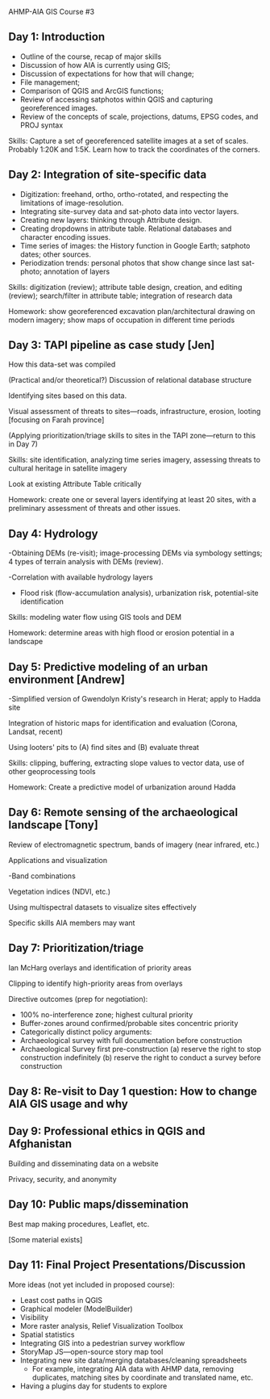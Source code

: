 AHMP-AIA GIS Course #3

## **Day 1: Introduction**

- Outline of the course, recap of major skills
- Discussion of how AIA is currently using GIS;
- Discussion of expectations for how that will change;
- File management;
- Comparison of QGIS and ArcGIS functions;
- Review of accessing satphotos within QGIS and capturing georeferenced images.
- Review of the concepts of scale, projections, datums, EPSG codes, and PROJ syntax

Skills: Capture a set of georeferenced satellite images at a set of scales. Probably 1:20K and 1:5K. Learn how to track the coordinates of the corners.

## **Day 2: Integration of site-specific data**

- Digitization: freehand, ortho, ortho-rotated, and respecting the limitations of image-resolution.
- Integrating site-survey data and sat-photo data into vector layers.
- Creating new layers: thinking through Attribute design.
- Creating dropdowns in attribute table. Relational databases and character encoding issues.
- Time series of images: the History function in Google Earth; satphoto dates; other sources.
- Periodization trends: personal photos that show change since last sat-photo; annotation of layers

Skills: digitization (review); attribute table design, creation, and editing (review); search/filter in attribute table; integration of research data

Homework: show georeferenced excavation plan/architectural drawing on modern imagery; show maps of occupation in different time periods

## **Day 3: TAPI pipeline as case study [Jen]**

How this data-set was compiled

(Practical and/or theoretical?) Discussion of relational database structure

Identifying sites based on this data.

Visual assessment of threats to sites—roads, infrastructure, erosion, looting [focusing on Farah province]

(Applying prioritization/triage skills to sites in the TAPI zone—return to this in Day 7)

Skills: site identification, analyzing time series imagery, assessing threats to cultural heritage in satellite imagery

Look at existing Attribute Table critically

Homework: create one or several layers identifying at least 20 sites, with a preliminary assessment of threats and other issues.

## **Day 4: Hydrology**

-Obtaining DEMs (re-visit); image-processing DEMs via symbology settings; 4 types of terrain analysis with DEMs (review).

-Correlation with available hydrology layers

- Flood risk (flow-accumulation analysis), urbanization risk, potential-site identification

Skills: modeling water flow using GIS tools and DEM

Homework: determine areas with high flood or erosion potential in a landscape

## **Day 5: Predictive modeling of an urban environment [Andrew]**

-Simplified version of Gwendolyn Kristy&#39;s research in Herat; apply to Hadda site

Integration of historic maps for identification and evaluation (Corona, Landsat, recent)

Using looters&#39; pits to (A) find sites and (B) evaluate threat

Skills: clipping, buffering, extracting slope values to vector data, use of other geoprocessing tools

Homework: Create a predictive model of urbanization around Hadda

## **Day 6: Remote sensing of the archaeological landscape [Tony]**

Review of electromagnetic spectrum, bands of imagery (near infrared, etc.)

Applications and visualization

-Band combinations

Vegetation indices (NDVI, etc.)

Using multispectral datasets to visualize sites effectively

Specific skills AIA members may want

## **Day 7: Prioritization/triage**

Ian McHarg overlays and identification of priority areas

Clipping to identify high-priority areas from overlays

Directive outcomes (prep for negotiation):

- 100% no-interference zone; highest cultural priority
- Buffer-zones around confirmed/probable sites concentric priority
- Categorically distinct policy arguments:
- Archaeological survey with full documentation before construction
- Archaeological Survey first pre-construction
(a) reserve the right to stop construction indefinitely
(b) reserve the right to conduct a survey before construction

## **Day 8: Re-visit to Day 1 question: How to change AIA GIS usage and why**

##

## **Day 9: Professional ethics in QGIS and Afghanistan**

Building and disseminating data on a website

Privacy, security, and anonymity

## **Day 10: Public maps/dissemination**

Best map making procedures, Leaflet, etc.

[Some material exists]

## **Day 11: Final Project Presentations/Discussion**

More ideas (not yet included in proposed course):

- Least cost paths in QGIS
- Graphical modeler (ModelBuilder)
- Visibility
- More raster analysis, Relief Visualization Toolbox
- Spatial statistics
- Integrating GIS into a pedestrian survey workflow
- StoryMap JS—open-source story map tool
- Integrating new site data/merging databases/cleaning spreadsheets
  - For example, integrating AIA data with AHMP data, removing duplicates, matching sites by coordinate and translated name, etc.
- Having a plugins day for students to explore
